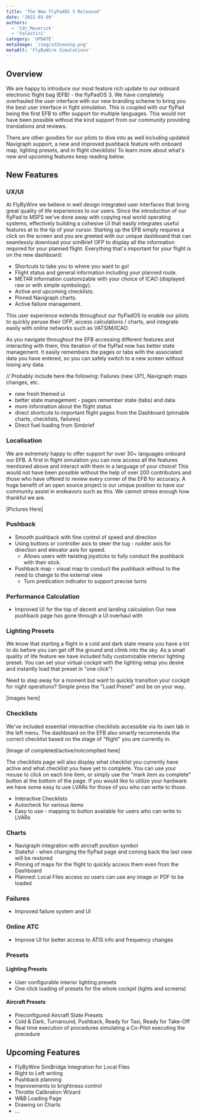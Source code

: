 ```yaml
---
title: 'The New flyPadOS 3 Released'
date: '2022-03-09'
authors:
  - 'Cdr_Maverick'
  - 'Valastiri'
category: 'UPDATE'
metaImage: '/img/a32nxwing.png'
metaAlt: 'FlyByWire Simulations'
---
```

  
## Overview

We are happy to introduce our most feature rich update to our onboard electronic flight bag (EFB) - the flyPadOS 3. We have completely overhauled the user interface with our 
new branding scheme to bring you the best user interface in fight simulation. This is coupled with our flyPad being the first EFB to offer support for multiple languages. This 
would not have been possible without the kind support from our community providing translations and reviews.

There are other goodies for our pilots to dive into as well including updated Navigraph support, a new and improved pushback feature with onboard map, lighting presets, and in 
flight checklists! To learn more about what's new and upcoming features keep reading below. 

## New Features

### UX/UI

At FlyByWire we believe in well design integrated user interfaces that bring great quality of life experiences to our users. Since the introduction of our flyPad to MSFS we've 
done away with copying real world operating systems, effectively building a cohesive UI that easily integrates useful features at to the tip of your cursor. Starting up the EFB 
simply requires a click on the screen and you are greeted with our unique dashboard that can seamlessly download your simBrief OFP to display all the information required for 
your planned flight. Everything that's important for your flight is on the new dashboard:

- Shortcuts to take you to where you want to go!
- Flight status and general information including your planned route.
- METAR information customizable with your choice of ICAO (displayed raw or with simple symbology).
- Active and upcoming checklists.
- Pinned Navigraph charts.
- Active failure management.

This user experience extends throughout our flyPadOS to enable our pilots to quickly peruse their OFP, access calculations / charts, and integrate easily with online networks 
such as VATSIM/ICAO.

As you navigate throughout the EFB accessing different features and interacting with them, this iteration of the flyPad now has better state management. It easily remembers the 
pages or tabs with the associated data you have entered, so you can safely switch to a new screen without losing any data.

// Probably include here the following: Failures (new UI?), Navigraph maps changes, etc.
- new fresh themed ui
- better state management - pages remember state (tabs) and data 
- more information about the flight status
- direct shortcuts to important flight pages from the Dashboard (pinnable charts, checklists, failures)
- Direct fuel loading from Simbrief

### Localisation

We are extremely happy to offer support for over 30+ languages onboard our EFB. A first in flight simulation you can now access all the features mentioned above and interact 
with them in a language of your choice! This would not have been possible without the help of over 200 contributors and those who have offered to review every corner of the EFB 
for accuracy. A huge benefit of an open source project is our unique position to have our community assist in endeavors such as this. We cannot stress enough how thankful we are.

[Pictures Here]

### Pushback

- Smooth pushback with fine control of speed and direction
- Using buttons or controller axis to steer the tug - rudder axis for direction and elevator axis for speed.
  - Allows users with twisting joysticks to fully conduct the pushback with their stick.
- Pushback map - visual map to conduct the pushback without to the need to change to the external view
  - Turn predication indicator to support precise turns

### Performance Calculation

- Improved UI for the top of decent and landing calculation
Our new pushback page has gone through a UI overhaul with 

### Lighting Presets

We know that starting a flight in a cold and dark state means you have a lot to do before you can get off the ground and climb into the sky. As a small quality of life feature 
we have included fully customizable interior lighting preset. You can set your virtual cockpit with the lighting setup you desire and instantly load that preset in "one click"! 

Need to step away for a moment but want to quickly transition your cockpit for night operations? Simple press the "Load Preset" and be on your way.

[images here]

### Checklists

We've included essential interactive checklists accessible via its own tab in the left menu. The dashboard on the EFB also smartly recommends the correct checklist based on the 
stage of "flight" you are currently in. 

[Image of completed/active/notcomplted here]

The checklists page will also display what checklist you currently have active and what checklist you have yet to complete. You can use your mouse to click on each line item, 
or simply use the "mark item as complete" button at the bottom of the page. If you would like to utilize your hardware we have some easy to use LVARs for those of you who can 
write to those.

- Interactive Checklists
- Autocheck for various items
- Easy to use - mapping to button available for users who can write to LVARs

### Charts

- Navigraph integration with aircraft position symbol
- Stateful - when changing the flyPad page and coming back the last view will be restored
- Pinning of maps for the flight to quickly access them even from the Dashboard
- Planned: Local Files access so users can use any image or PDF to be loaded

### Failures

- Improved failure system and UI

### Online ATC

- Improve UI for better access to ATIS info and frequency changes

### Presets

#### Lighting Presets

- User configurable interior lighting presets
- One click loading of presets for the whole cockpit (lights and screens)

#### Aircraft Presets

- Preconfigured Aircraft State Presets
- Cold & Dark, Turnaround, Pushback, Ready for Taxi, Ready for Take-Off
- Real time execution of procedures simulating a Co-Pilot executing the precedure

## Upcoming Features

- FlyByWire SimBridge Integration for Local Files
- Right to Left writing
- Pushback planning
- Improvements to brightness control
- Throttle Calibration Wizard
- W&B Loading Page
- Drawing on Charts
- ...


